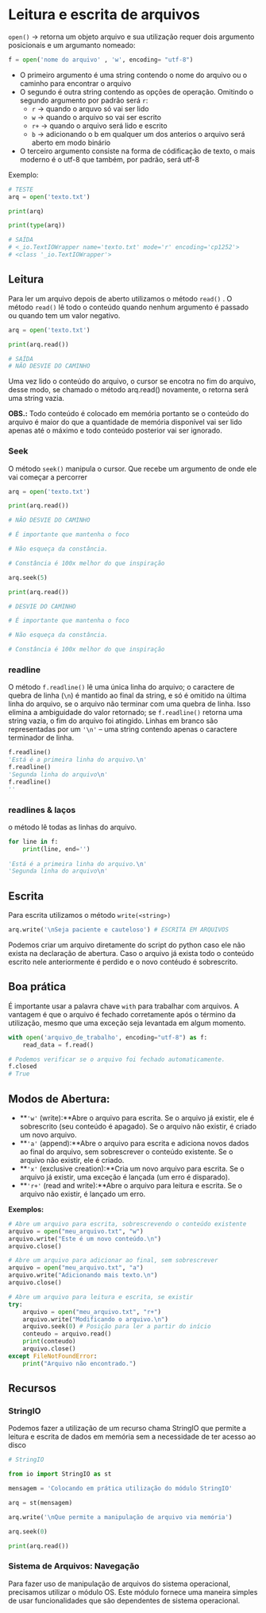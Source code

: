# Leitura e escrita de arquivos

`open()` → retorna um objeto arquivo e sua utilização requer dois argumento posicionais e um argumanto nomeado:

```python
f = open('nome do arquivo' , 'w', encoding= "utf-8")
```

- O primeiro argumento é uma string contendo o nome do arquivo ou o caminho para encontrar o arquivo
- O segundo é outra string contendo as opções de operação. Omitindo o segundo argumento por padrão será `r`:
    - `r` → quando o arquvo só vai ser lido
    - `w` → quando o arquivo so vai ser escrito
    - `r+` → quando o arquivo será lido e escrito
    - `b` → adicionando o b em qualquer um dos anterios o arquivo será aberto em modo binário
- O terceiro argumento consiste na forma de códificação de texto, o mais moderno é o utf-8 que também, por padrão, será utf-8

Exemplo:

```python
# TESTE
arq = open('texto.txt') 

print(arq)

print(type(arq))

# SAÍDA
# <_io.TextIOWrapper name='texto.txt' mode='r' encoding='cp1252'>
# <class '_io.TextIOWrapper'>
```

## Leitura

Para ler um arquivo depois de aberto utilizamos o método `read()` . O método  `read()` lê todo o conteúdo quando nenhum argumento é passado ou quando tem um valor negativo. 

```python
arq = open('texto.txt') 

print(arq.read())

# SAÍDA
# NÃO DESVIE DO CAMINHO
```

Uma vez lido o conteúdo do arquivo, o cursor se encotra no fim do arquivo, desse modo, se chamado o método arq.read() novamente, o retorna será uma string vazia. 

**OBS.:** Todo conteúdo é colocado em memória portanto se o conteúdo do arquivo é maior do que a quantidade de memória disponível vai ser lido apenas até o máximo e todo conteúdo posterior vai ser ignorado.

### Seek

O método `seek()` manipula o cursor. Que recebe um argumento de onde ele vai começar a percorrer

```python
arq = open('texto.txt') 

print(arq.read())

# NÃO DESVIE DO CAMINHO

# É importante que mantenha o foco

# Não esqueça da constância. 

# Constância é 100x melhor do que inspiração

arq.seek(5)

print(arq.read())

# DESVIE DO CAMINHO

# É importante que mantenha o foco

# Não esqueça da constância. 

# Constância é 100x melhor do que inspiração
```

### readline

O método `f.readline()` lê uma única linha do arquivo; o caractere de quebra de linha (`\n`) é mantido ao final da string, e só é omitido na última linha do arquivo, se o arquivo não terminar com uma quebra de linha. Isso elimina a ambiguidade do valor retornado; se `f.readline()` retorna uma string vazia, o fim do arquivo foi atingido. Linhas em branco são representadas por um `'\n'` – uma string contendo apenas o caractere terminador de linha.

```python
f.readline()
'Está é a primeira linha do arquivo.\n'
f.readline()
'Segunda linha do arquivo\n'
f.readline()
''
```

### readlines & laços

o método lê todas as linhas do arquivo.

```python
for line in f:
    print(line, end='')
   
'Está é a primeira linha do arquivo.\n'
'Segunda linha do arquivo\n'
```

## Escrita

Para escrita utilizamos o método `write(<string>)` 

```python
arq.write('\nSeja paciente e cauteloso') # ESCRITA EM ARQUIVOS
```

Podemos criar um arquivo diretamente do script do python caso ele não exista na declaração de abertura. Caso o arquivo já exista todo o conteúdo escrito nele anteriormente é perdido e o novo contéudo é sobrescrito.

## Boa prática

É importante usar a palavra chave `with` para trabalhar com arquivos. A vantagem é que o arquivo é fechado corretamente após o término da utilização, mesmo que uma exceção seja levantada em algum momento.

```python
with open('arquivo_de_trabalho', encoding="utf-8") as f:
    read_data = f.read()

# Podemos verificar se o arquivo foi fechado automaticamente.
f.closed
# True
```

## **Modos de Abertura:**

- **`'w'` (write):**Abre o arquivo para escrita. Se o arquivo já existir, ele é sobrescrito (seu conteúdo é apagado). Se o arquivo não existir, é criado um novo arquivo.
- **`'a'` (append):**Abre o arquivo para escrita e adiciona novos dados ao final do arquivo, sem sobrescrever o conteúdo existente. Se o arquivo não existir, ele é criado.
- **`'x'` (exclusive creation):**Cria um novo arquivo para escrita. Se o arquivo já existir, uma exceção é lançada (um erro é disparado).
- **`'r+'` (read and write):**Abre o arquivo para leitura e escrita. Se o arquivo não existir, é lançado um erro.

**Exemplos:**

```python
# Abre um arquivo para escrita, sobrescrevendo o conteúdo existente
arquivo = open("meu_arquivo.txt", "w")
arquivo.write("Este é um novo conteúdo.\n")
arquivo.close()

# Abre um arquivo para adicionar ao final, sem sobrescrever
arquivo = open("meu_arquivo.txt", "a")
arquivo.write("Adicionando mais texto.\n")
arquivo.close()

# Abre um arquivo para leitura e escrita, se existir
try:
    arquivo = open("meu_arquivo.txt", "r+")
    arquivo.write("Modificando o arquivo.\n")
    arquivo.seek(0) # Posição para ler a partir do início
    conteudo = arquivo.read()
    print(conteudo)
    arquivo.close()
except FileNotFoundError:
    print("Arquivo não encontrado.")
```

## Recursos

### StringIO

Podemos fazer a utilização de um recurso chama StringIO que permite a leitura e escrita de dados em memória sem a necessidade de ter acesso ao disco

```python
# StringIO

from io import StringIO as st

mensagem = 'Colocando em prática utilização do módulo StringIO'

arq = st(mensagem)

arq.write('\nQue permite a manipulação de arquivo via memória')

arq.seek(0)

print(arq.read())
```

### Sistema de  Arquivos: Navegação

Para fazer uso de manipulação de arquivos do sistema operacional, precisamos utilizar o módulo OS. Este módulo fornece uma maneira simples de usar funcionalidades que são dependentes de sistema operacional.

```python

```